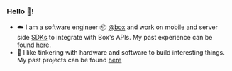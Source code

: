 ### Hello 👋!

- ☁️ I am a software engineer 📦 [@box](https://www.box.com/) and work on mobile and server side [SDKs](https://github.com/box/sdks) to integrate with Box's APIs. My past experience can be found [here](https://sujaygarlanka.com/experience.html).
- 📐 I like tinkering with hardware and software to build interesting things. My past projects can be found [here](https://sujaygarlanka.com/projects.html) 
